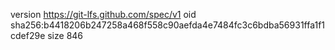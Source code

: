 version https://git-lfs.github.com/spec/v1
oid sha256:b4418206b247258a468f558c90aefda4e7484fc3c6bdba56931ffa1f1cdef29e
size 846
